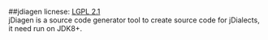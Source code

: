 ##jdiagen
licnese: [LGPL 2.1](http://www.gnu.org/licenses/lgpl-2.1.html)  
jDiagen is a source code generator tool to create source code for jDialects, it need run on JDK8+.